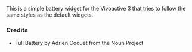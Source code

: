 This is a simple battery widget for the Vivoactive 3 that tries to follow the same styles as the default widgets.

### Credits
- Full Battery by Adrien Coquet from the Noun Project